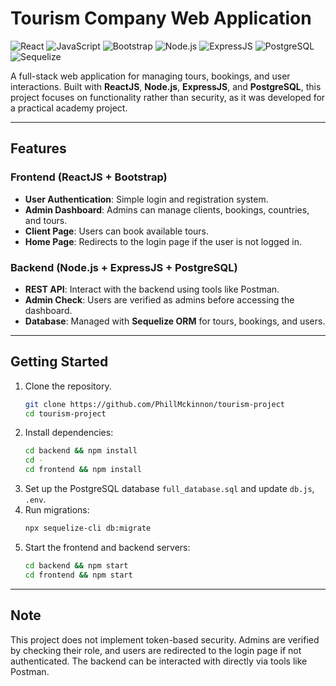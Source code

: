 # Tourism Company Web Application

![React](https://img.shields.io/badge/React-20232A?style=for-the-badge&logo=react&logoColor=61DAFB)
![JavaScript](https://img.shields.io/badge/JavaScript-F7DF1E?style=for-the-badge&logo=javascript&logoColor=black)
![Bootstrap](https://img.shields.io/badge/Bootstrap-563D7C?style=for-the-badge&logo=bootstrap&logoColor=white)
![Node.js](https://img.shields.io/badge/Node.js-339933?style=for-the-badge&logo=node.js&logoColor=white)
![ExpressJS](https://img.shields.io/badge/Express.js-000000?style=for-the-badge&logo=express&logoColor=white)
![PostgreSQL](https://img.shields.io/badge/PostgreSQL-316192?style=for-the-badge&logo=postgresql&logoColor=white)
![Sequelize](https://img.shields.io/badge/Sequelize-52B0E7?style=for-the-badge&logo=sequelize&logoColor=white)

A full-stack web application for managing tours, bookings, and user interactions. Built with **ReactJS**, **Node.js**, **ExpressJS**, and **PostgreSQL**, this project focuses on functionality rather than security, as it was developed for a practical academy project.

---

## **Features**

### **Frontend (ReactJS + Bootstrap)**
- **User Authentication**: Simple login and registration system.
- **Admin Dashboard**: Admins can manage clients, bookings, countries, and tours.
- **Client Page**: Users can book available tours.
- **Home Page**: Redirects to the login page if the user is not logged in.

### **Backend (Node.js + ExpressJS + PostgreSQL)**
- **REST API**: Interact with the backend using tools like Postman.
- **Admin Check**: Users are verified as admins before accessing the dashboard.
- **Database**: Managed with **Sequelize ORM** for tours, bookings, and users.

---

## **Getting Started**
1. Clone the repository.
   ```bash
   git clone https://github.com/PhillMckinnon/tourism-project
   cd tourism-project
   ```
2. Install dependencies:
   ```bash
   cd backend && npm install
   cd -
   cd frontend && npm install
   ```
3. Set up the PostgreSQL database `full_database.sql` and update `db.js`, `.env`.
4. Run migrations:
   ```bash
   npx sequelize-cli db:migrate
   ```
5. Start the frontend and backend servers:
   ```bash
   cd backend && npm start
   cd frontend && npm start
   ```

---

## **Note**
This project does not implement token-based security. Admins are verified by checking their role, and users are redirected to the login page if not authenticated. The backend can be interacted with directly via tools like Postman.
